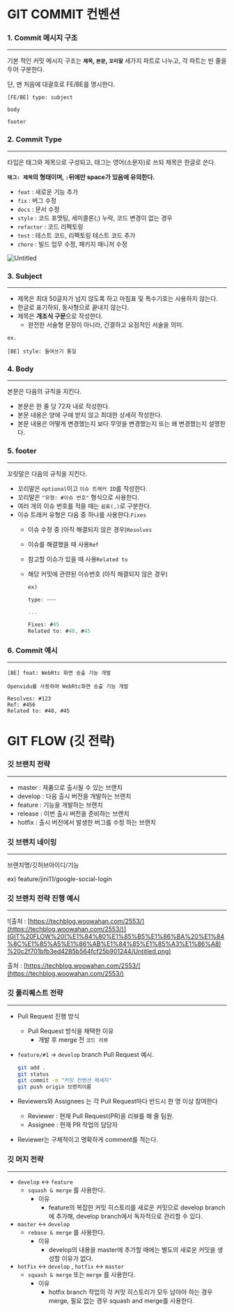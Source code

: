 # GIT COMMIT 컨벤션

### 1. Commit 메시지 구조

---

기본 적인 커밋 메시지 구조는 **`제목`, `본문`, `꼬리말`** 세가지 파트로 나누고, 각 파트는 빈 줄을 두어 구분한다.

단, 맨 처음에 대괄호로 FE/BE를 명시한다.

```
[FE/BE] type: subject

body

footer
```

### 2. Commit Type

---

타입은 태그와 제목으로 구성되고, 태그는 영어(소문자)로 쓰되 제목은 한글로 쓴다.

**`태그: 제목`의 형태이며, `:`뒤에만 space가 있음에 유의한다.**

- `feat` : 새로운 기능 추가
- `fix` : 버그 수정
- `docs` : 문서 수정
- `style` : 코드 포맷팅, 세미콜론(;) 누락, 코드 변경이 없는 경우
- `refactor` : 코드 리펙토링
- `test` : 테스트 코드, 리펙토링 테스트 코드 추가
- `chore` : 빌드 업무 수정, 패키지 매니저 수정

![Untitled](GIT%20COMMIT%20%E1%84%8F%E1%85%A5%E1%86%AB%E1%84%87%E1%85%A6%E1%86%AB%E1%84%89%E1%85%A7%E1%86%AB%207439841383f3441c816c148c5811ed28/Untitled.png)

### 3. Subject

---

- 제목은 최대 50글자가 넘지 않도록 하고 마침표 및 특수기호는 사용하지 않는다.
- 한글로 표기하되, 동사형으로 끝내지 않는다.
- 제목은 **개조식 구문**으로 작성한다.
    - 완전한 서술형 문장이 아니라, 간결하고 요점적인 서술을 의미.

```
ex. 

[BE] style: 들여쓰기 통일
```

### 4. Body

---

본문은 다음의 규칙을 지킨다.

- 본문은 한 줄 당 72자 내로 작성한다.
- 본문 내용은 양에 구애 받지 않고 최대한 상세히 작성한다.
- 본문 내용은 어떻게 변경했는지 보다 무엇을 변경했는지 또는 왜 변경했는지 설명한다.

### 5. footer

---

꼬릿말은 다음의 규칙을 지킨다.

- 꼬리말은 `optional`이고 `이슈 트래커 ID`를 작성한다.
- 꼬리말은 `"유형: #이슈 번호"` 형식으로 사용한다.
- 여러 개의 이슈 번호를 적을 때는 `쉼표(,)`로 구분한다.
- 이슈 트래커 유형은 다음 중 하나를 사용한다.`Fixes`
    - 이슈 수정 중 (아직 해결되지 않은 경우)`Resolves`
    - 이슈를 해결했을 때 사용`Ref`
    - 참고할 이슈가 있을 때 사용`Related to`
    - 해당 커밋에 관련된 이슈번호 (아직 해결되지 않은 경우)
        
        ```jsx
        ex)
        
        type: ~~~
        
        ...
        
        Fixes: #45
        Related to: #48, #45
        ```
        

### 6. Commit 예시

---

```
[BE] feat: WebRtc 화면 송출 기능 개발

Openvidu를 사용하여 WebRtc화면 송출 기능 개발

Resolves: #123
Ref: #456
Related to: #48, #45
```


# GIT FLOW (깃 전략)

### 깃 브랜치 전략

---

- master : 제품으로 출시될 수 있는 브랜치
- develop : 다음 출시 버전을 개발하는 브랜치
- feature : 기능을 개발하는 브랜치
- release : 이번 출시 버전을 준비하는 브랜치
- hotfix : 출시 버전에서 발생한 버그를 수정 하는 브랜치

### 깃 브랜치 네이밍

---

브랜치명/깃허브아이디/기능

ex) feature/jini11/google-social-login

### 깃 브랜치 전략 진행 예시

---

![출처 : [https://techblog.woowahan.com/2553/](https://techblog.woowahan.com/2553/)](GIT%20FLOW%20(%E1%84%80%E1%85%B5%E1%86%BA%20%E1%84%8C%E1%85%A5%E1%86%AB%E1%84%85%E1%85%A3%E1%86%A8)%20c2f701bfb3ed4285b564fcf25b901244/Untitled.png)

출처 : [https://techblog.woowahan.com/2553/](https://techblog.woowahan.com/2553/)

### 깃 풀리퀘스트 전략

---

- Pull Request 진행 방식
    - Pull Request 방식을 채택한 이유
        - 개발 후 merge 전 `코드 리뷰`
- `feature/#1` → `develop` branch Pull Request 예시.
    
    ```bash
    git add .
    git status
    git commit -m "커밋 컨벤션 메세지"
    git push origin 브랜치이름
    ```
    
- Reviewers와 Assignees 는 각 Pull Request마다 반드시 한 명 이상 참여한다
    - Reviewer : 현재 Pull Request(PR)을 리뷰를 해 줄 팀원.
    - Assignee : 현재 PR 작업의 담당자
- Reviewer는 구체적이고 명확하게 comment를 적는다.

### 깃 머지 전략

---

- `develop` ↔ `feature`
    - `squash & merge` 를 사용한다.
        - 이유
            - feature의 복잡한 커밋 히스토리를 새로운 커밋으로 develop branch에 추가해, develop branch에서 독자적으로 관리할 수 있다.
- `master` ↔ `develop`
    - `rebase & merge` 를 사용한다.
        - 이유
            - develop의 내용을 master에 추가할 때에는 별도의 새로운 커밋을 생성할 이유가 없다.
- `hotfix` ↔ `develop` , `hotfix` ↔ `master`
    - `squash & merge` 또는 `merge` 를 사용한다.
        - 이유
            - hotfix branch 작업의 각 커밋 히스토리가 모두 남아야 하는 경우 merge, 필요 없는 경우 squash and merge를 사용한다.
